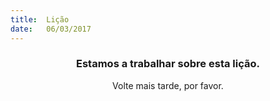 ```yaml
---
title:  Lição
date:   06/03/2017
---
```


### <center>Estamos a trabalhar sobre esta lição.</center>
<center>Volte mais tarde, por favor.</center>